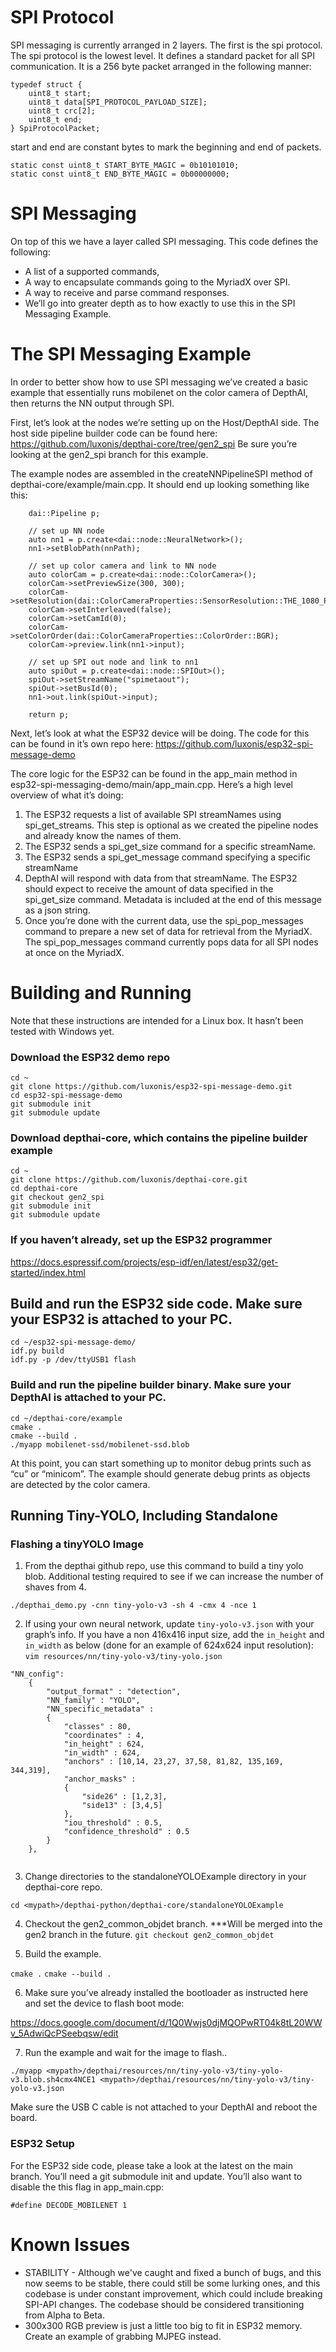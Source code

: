 # SPI Protocol

SPI messaging is currently arranged in 2 layers. The first is the spi protocol. The spi protocol is the lowest level. It defines a standard packet for all SPI communication. It is a 256 byte packet arranged in the following manner:

```
typedef struct {
    uint8_t start;
    uint8_t data[SPI_PROTOCOL_PAYLOAD_SIZE];
    uint8_t crc[2];
    uint8_t end;
} SpiProtocolPacket;
```
start and end are constant bytes to mark the beginning and end of packets.
```
static const uint8_t START_BYTE_MAGIC = 0b10101010;
static const uint8_t END_BYTE_MAGIC = 0b00000000;
```
# SPI Messaging
On top of this we have a layer called SPI messaging. This code defines the following:
* A list of a supported commands,
* A way to encapsulate commands going to the MyriadX over SPI.
* A way to receive and parse command responses. 
* We’ll go into greater depth as to how exactly to use this in the SPI Messaging Example.

# The SPI Messaging Example
In order to better show how to use SPI messaging we’ve created a basic example that essentially runs mobilenet on the color camera of DepthAI, then returns the NN output through SPI.  

First, let’s look at the nodes we’re setting up on the Host/DepthAI side. The host side pipeline builder code can be found here:
https://github.com/luxonis/depthai-core/tree/gen2_spi
Be sure you’re looking at the gen2_spi branch for this example.

The example nodes are assembled in the createNNPipelineSPI method of depthai-core/example/main.cpp. It should end up looking something like this: 

```
    dai::Pipeline p;

    // set up NN node
    auto nn1 = p.create<dai::node::NeuralNetwork>();
    nn1->setBlobPath(nnPath);

    // set up color camera and link to NN node
    auto colorCam = p.create<dai::node::ColorCamera>();
    colorCam->setPreviewSize(300, 300);
    colorCam->setResolution(dai::ColorCameraProperties::SensorResolution::THE_1080_P);
    colorCam->setInterleaved(false);
    colorCam->setCamId(0);
    colorCam->setColorOrder(dai::ColorCameraProperties::ColorOrder::BGR);
    colorCam->preview.link(nn1->input);

    // set up SPI out node and link to nn1
    auto spiOut = p.create<dai::node::SPIOut>();
    spiOut->setStreamName("spimetaout");
    spiOut->setBusId(0);
    nn1->out.link(spiOut->input);

    return p;
```



Next, let’s look at what the ESP32 device will be doing. The code for this can be found in it’s own repo here:
https://github.com/luxonis/esp32-spi-message-demo

The core logic for the ESP32 can be found in the app_main method in esp32-spi-messaging-demo/main/app_main.cpp. Here’s a high level overview of what it’s doing:
1. The ESP32 requests a list of available SPI streamNames using spi_get_streams. This step is optional as we created the pipeline nodes and already know the names of them.
2. The ESP32 sends a spi_get_size command for a specific streamName.
3. The ESP32 sends a spi_get_message command specifying a specific streamName
4. DepthAI will respond with data from that streamName. The ESP32 should expect to receive the amount of data specified in the spi_get_size command. Metadata is included at the end of this message as a json string.
5. Once you’re done with the current data, use the spi_pop_messages command to prepare a new set of data for retrieval from the MyriadX. The spi_pop_messages command currently pops data for all SPI nodes at once on the MyriadX.

# Building and Running
Note that these instructions are intended for a Linux box. It hasn’t been tested with Windows yet.

### Download the ESP32 demo repo
```
cd ~
git clone https://github.com/luxonis/esp32-spi-message-demo.git
cd esp32-spi-message-demo
git submodule init
git submodule update
```

### Download depthai-core, which contains the pipeline builder example
```
cd ~
git clone https://github.com/luxonis/depthai-core.git
cd depthai-core
git checkout gen2_spi
git submodule init
git submodule update
```

### If you haven’t already, set up the ESP32 programmer
https://docs.espressif.com/projects/esp-idf/en/latest/esp32/get-started/index.html

## Build and run the ESP32 side code. Make sure your ESP32 is attached to your PC. 
```
cd ~/esp32-spi-message-demo/
idf.py build
idf.py -p /dev/ttyUSB1 flash
```

### Build and run the pipeline builder binary. Make sure your DepthAI is attached to your PC.
```
cd ~/depthai-core/example
cmake .
cmake --build .
./myapp mobilenet-ssd/mobilenet-ssd.blob
```
At this point, you can start something up to monitor debug prints such as “cu” or “minicom”. The example should generate debug prints as objects are detected by the color camera.

## Running Tiny-YOLO, Including Standalone

### Flashing a tinyYOLO Image
1. From the depthai github repo, use this command to build a tiny yolo blob. Additional testing required to see if we can increase the number of shaves from 4. 

`./depthai_demo.py -cnn tiny-yolo-v3 -sh 4 -cmx 4 -nce 1`

2. If using your own neural network, update `tiny-yolo-v3.json` with your graph’s info. If you have a non 416x416 input size, add the `in_height` and `in_width` as below (done for an example of 624x624 input resolution):
`vim resources/nn/tiny-yolo-v3/tiny-yolo.json`

```
"NN_config":
    {
        "output_format" : "detection",
        "NN_family" : "YOLO",
        "NN_specific_metadata" :
        { 
            "classes" : 80,
            "coordinates" : 4,
            "in_height" : 624,
            "in_width" : 624,
            "anchors" : [10,14, 23,27, 37,58, 81,82, 135,169, 344,319],
            "anchor_masks" : 
            {
                "side26" : [1,2,3],
                "side13" : [3,4,5]
            },
            "iou_threshold" : 0.5,
            "confidence_threshold" : 0.5
        }
    },
    
```

3. Change directories to the standaloneYOLOExample directory in your depthai-core repo.

`cd <mypath>/depthai-python/depthai-core/standaloneYOLOExample`

4. Checkout the gen2_common_objdet branch. ***Will be merged into the gen2 branch in the future.
`git checkout gen2_common_objdet`

5. Build the example.

`cmake .`
`cmake --build .`

6. Make sure you’ve already installed the bootloader as instructed here and set the device to flash boot mode:

https://docs.google.com/document/d/1Q0Wwjs0djMQOPwRT04k8tL20WWv_5AdwiQcPSeebqsw/edit

7. Run the example and wait for the image to flash..

`./myapp <mypath>/depthai/resources/nn/tiny-yolo-v3/tiny-yolo-v3.blob.sh4cmx4NCE1 <mypath>/depthai/resources/nn/tiny-yolo-v3/tiny-yolo-v3.json`

Make sure the USB C cable is not attached to your DepthAI and reboot the board.

### ESP32 Setup
For the ESP32 side code, please take a look at the latest on the main branch. You’ll need a git submodule init and update. You’ll also want to disable the this flag in app_main.cpp:

`#define DECODE_MOBILENET 1`

# Known Issues
* STABILITY - Although we've caught and fixed a bunch of bugs, and this now seems to be stable, there could still be some lurking ones, and this codebase is under constant improvement, which could include breaking SPI-API changes.  The codebase should be considered transitioning from Alpha to Beta.
* 300x300 RGB preview is just a little too big to fit in ESP32 memory. Create an example of grabbing MJPEG instead.
